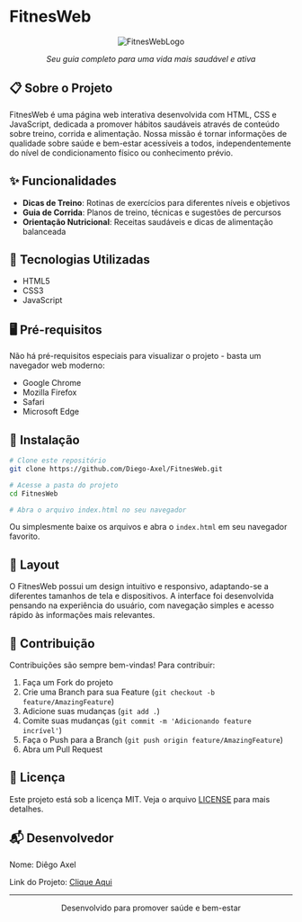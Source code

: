 # FitnesWeb

<div align="center">
  <img src="/api/placeholder/600/200" alt="FitnesWebLogo" />
  <p><em>Seu guia completo para uma vida mais saudável e ativa</em></p>
</div>

## 📋 Sobre o Projeto

FitnesWeb é uma página web interativa desenvolvida com HTML, CSS e JavaScript, dedicada a promover hábitos saudáveis através de conteúdo sobre treino, corrida e alimentação. Nossa missão é tornar informações de qualidade sobre saúde e bem-estar acessíveis a todos, independentemente do nível de condicionamento físico ou conhecimento prévio.

## ✨ Funcionalidades

- **Dicas de Treino**: Rotinas de exercícios para diferentes níveis e objetivos
- **Guia de Corrida**: Planos de treino, técnicas e sugestões de percursos
- **Orientação Nutricional**: Receitas saudáveis e dicas de alimentação balanceada


## 🚀 Tecnologias Utilizadas

- HTML5
- CSS3
- JavaScript

## 🖥️ Pré-requisitos

Não há pré-requisitos especiais para visualizar o projeto - basta um navegador web moderno:
- Google Chrome
- Mozilla Firefox
- Safari
- Microsoft Edge

## 🔧 Instalação

```bash
# Clone este repositório
git clone https://github.com/Diego-Axel/FitnesWeb.git

# Acesse a pasta do projeto
cd FitnesWeb

# Abra o arquivo index.html no seu navegador
```

Ou simplesmente baixe os arquivos e abra o `index.html` em seu navegador favorito.

## 📱 Layout

O FitnesWeb possui um design intuitivo e responsivo, adaptando-se a diferentes tamanhos de tela e dispositivos. A interface foi desenvolvida pensando na experiência do usuário, com navegação simples e acesso rápido às informações mais relevantes.

## 👥 Contribuição

Contribuições são sempre bem-vindas! Para contribuir:

1. Faça um Fork do projeto
2. Crie uma Branch para sua Feature (`git checkout -b feature/AmazingFeature`)
3. Adicione suas mudanças (`git add .`)
4. Comite suas mudanças (`git commit -m 'Adicionando feature incrível'`)
5. Faça o Push para a Branch (`git push origin feature/AmazingFeature`)
6. Abra um Pull Request

## 📄 Licença

Este projeto está sob a licença MIT. Veja o arquivo [LICENSE](LICENSE) para mais detalhes.

## 📬 Desenvolvedor

Nome: Diêgo Axel

Link do Projeto: [Clique Aqui](https://github.com/Diego-Axel/FitnesWeb#)

---

<div align="center">
  <p>Desenvolvido para promover saúde e bem-estar</p>
</div>